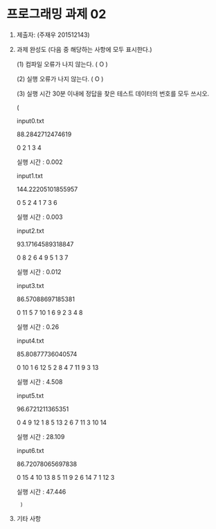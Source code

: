 # 프로그래밍 과제 02

1. 제출자:   (주재우 201512143)

2. 과제 완성도 (다음 중 해당하는 사항에 모두 표시한다.)

	(1) 컴파일 오류가 나지 않는다. ( O   )

	(2) 실행 오류가 나지 않는다. (  O  )

	(3) 실행 시간 30분 이내에 정답을 찾은 테스트 데이터의 번호를 모두 쓰시오.

	 (

	 input0.txt

	 88.2842712474619

	 0 2 1 3 4

	 실행 시간 : 0.002

	 input1.txt

	 144.22205101855957

	 0 5 2 4 1 7 3 6

	 실행 시간 : 0.003

	 input2.txt

	 93.17164589318847

	 0 8 2 6 4 9 5 1 3 7

	 실행 시간 : 0.012

	 input3.txt

	 86.57088697185381

	 0 11 5 7 10 1 6 9 2 3 4 8

	 실행 시간 : 0.26

	 input4.txt

	 85.80877736040574

	 0 10 1 6 12 5 2 8 4 7 11 9 3 13

	 실행 시간 : 4.508

	 input5.txt

	 96.6721211365351

	 0 4 9 12 1 8 5 13 2 6 7 11 3 10 14

	 실행 시간 : 28.109

	 input6.txt

	 86.72078065697838

	 0 15 4 10 13 8 5 11 9 2 6 14 7 1 12 3

	 실행 시간 : 47.446

		)

3. 기타 사항
